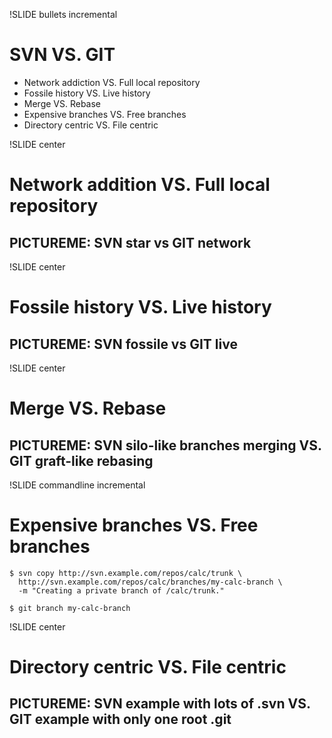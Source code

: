 !SLIDE bullets incremental
# SVN VS. GIT #

* Network addiction VS. Full local repository
* Fossile history VS. Live history
* Merge VS. Rebase
* Expensive branches VS. Free branches
* Directory centric VS. File centric

!SLIDE center
# Network addition VS. Full local repository #

## PICTUREME: SVN star vs GIT network


!SLIDE center
# Fossile history VS. Live history #

## PICTUREME: SVN fossile vs GIT live


!SLIDE center
# Merge VS. Rebase #

## PICTUREME: SVN silo-like branches merging VS. GIT graft-like rebasing


!SLIDE commandline incremental
# Expensive branches VS. Free branches

    $ svn copy http://svn.example.com/repos/calc/trunk \
      http://svn.example.com/repos/calc/branches/my-calc-branch \
      -m "Creating a private branch of /calc/trunk."

    $ git branch my-calc-branch


!SLIDE center
# Directory centric VS. File centric #

## PICTUREME: SVN example with lots of .svn VS. GIT example with only one root .git
